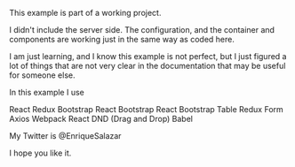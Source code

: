 This example is part of a working project. 

I didn't include the server side. The configuration, and the container and components are working just in the same way as coded here.

I am just learning, and I know this example is not perfect, but I just figured a lot of things that are not very clear in the documentation that may be useful for someone else.

In this example I use

React
Redux
Bootstrap
React Bootstrap
React Bootstrap Table
Redux Form
Axios
Webpack
React DND (Drag and Drop)
Babel

My Twitter is @EnriqueSalazar

I hope you like it.
